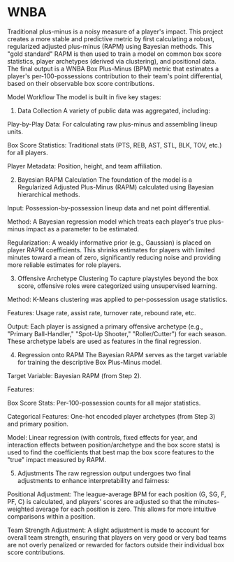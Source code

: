 # WNBA
Traditional plus-minus is a noisy measure of a player's impact. This project creates a more stable and predictive metric by first calculating a robust, regularized adjusted plus-minus (RAPM) using Bayesian methods. This "gold standard" RAPM is then used to train a model on common box score statistics, player archetypes (derived via clustering), and positional data. The final output is a WNBA Box Plus-Minus (BPM) metric that estimates a player's per-100-possessions contribution to their team's point differential, based on their observable box score contributions.

Model Workflow
The model is built in five key stages:

1. Data Collection
A variety of public data was aggregated, including:

Play-by-Play Data: For calculating raw plus-minus and assembling lineup units.

Box Score Statistics: Traditional stats (PTS, REB, AST, STL, BLK, TOV, etc.) for all players.

Player Metadata: Position, height, and team affiliation.

2. Bayesian RAPM Calculation
The foundation of the model is a Regularized Adjusted Plus-Minus (RAPM) calculated using Bayesian hierarchical methods.

Input: Possession-by-possession lineup data and net point differential.

Method: A Bayesian regression model which treats each player's true plus-minus impact as a parameter to be estimated.

Regularization: A weakly informative prior (e.g., Gaussian) is placed on player RAPM coefficients. This shrinks estimates for players with limited minutes toward a mean of zero, significantly reducing noise and providing more reliable estimates for role players.

3. Offensive Archetype Clustering
To capture playstyles beyond the box score, offensive roles were categorized using unsupervised learning.

Method: K-Means clustering was applied to per-possession usage statistics.

Features: Usage rate, assist rate, turnover rate, rebound rate, etc.

Output: Each player is assigned a primary offensive archetype (e.g., "Primary Ball-Handler," "Spot-Up Shooter," "Roller/Cutter") for each season. These archetype labels are used as features in the final regression.

4. Regression onto RAPM
The Bayesian RAPM serves as the target variable for training the descriptive Box Plus-Minus model.

Target Variable: Bayesian RAPM (from Step 2).

Features:

Box Score Stats: Per-100-possession counts for all major statistics.

Categorical Features: One-hot encoded player archetypes (from Step 3) and primary position.

Model: Linear regression (with controls, fixed effects for year, and interaction effects between position/archetype and the box score stats) is used to find the coefficients that best map the box score features to the "true" impact measured by RAPM.

5. Adjustments
The raw regression output undergoes two final adjustments to enhance interpretability and fairness:

Positional Adjustment: The league-average BPM for each position (G, SG, F, PF, C) is calculated, and players' scores are adjusted so that the minutes-weighted average for each position is zero. This allows for more intuitive comparisons within a position.

Team Strength Adjustment: A slight adjustment is made to account for overall team strength, ensuring that players on very good or very bad teams are not overly penalized or rewarded for factors outside their individual box score contributions.
